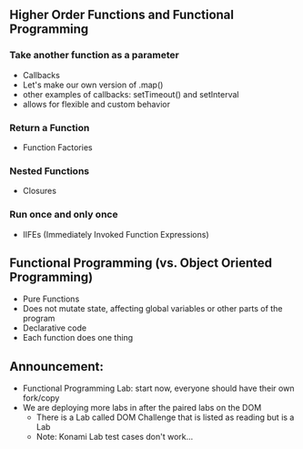 ## Higher Order Functions and Functional Programming

### Take another function as a parameter
 - Callbacks
  - Let's make our own version of .map()
  - other examples of callbacks: setTimeout() and setInterval
  - allows for flexible and custom behavior

### Return a Function
 - Function Factories

### Nested Functions
 - Closures

### Run once and only once
- IIFEs (Immediately Invoked Function Expressions)

## Functional Programming (vs. Object Oriented Programming)
 - Pure Functions
 - Does not mutate state, affecting global variables or other parts of the program
 - Declarative code
 - Each function does one thing




## Announcement:
- Functional Programming Lab: start now, everyone should have their own fork/copy
- We are deploying more labs in after the paired labs on the DOM
  - There is a Lab called DOM Challenge that is listed as reading but is a Lab
  - Note: Konami Lab test cases don't work...
